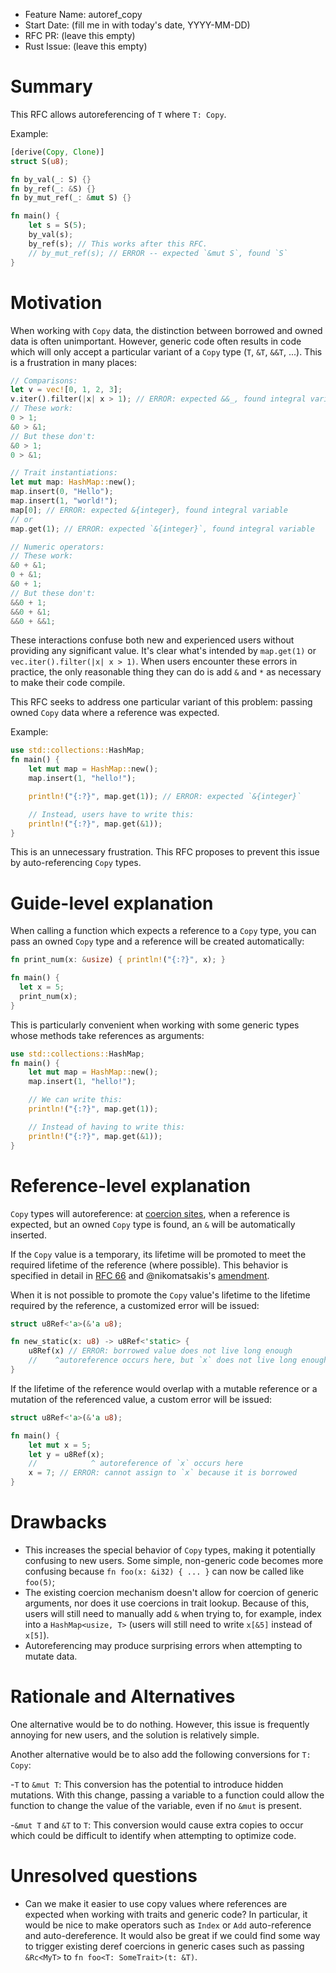 - Feature Name: autoref_copy
- Start Date: (fill me in with today's date, YYYY-MM-DD)
- RFC PR: (leave this empty)
- Rust Issue: (leave this empty)

# Summary
[summary]: #summary

This RFC allows autoreferencing of `T` where `T: Copy`.

Example:

```rust
[derive(Copy, Clone)]
struct S(u8);

fn by_val(_: S) {}
fn by_ref(_: &S) {}
fn by_mut_ref(_: &mut S) {}

fn main() {
    let s = S(5);
    by_val(s);
    by_ref(s); // This works after this RFC.
    // by_mut_ref(s); // ERROR -- expected `&mut S`, found `S`
}
```

# Motivation
[motivation]: #motivation

When working with `Copy` data, the distinction between borrowed and owned data
is often unimportant. However, generic code often results in code which will
only accept a particular variant of a `Copy` type (`T`, `&T`, `&&T`, ...).
This is a frustration in many places:

```rust
// Comparisons:
let v = vec![0, 1, 2, 3];
v.iter().filter(|x| x > 1); // ERROR: expected &&_, found integral variable
// These work:
0 > 1;
&0 > &1;
// But these don't:
&0 > 1;
0 > &1;

// Trait instantiations:
let mut map: HashMap::new();
map.insert(0, "Hello");
map.insert(1, "world!");
map[0]; // ERROR: expected &{integer}, found integral variable
// or
map.get(1); // ERROR: expected `&{integer}`, found integral variable

// Numeric operators:
// These work:
&0 + &1;
0 + &1;
&0 + 1;
// But these don't:
&&0 + 1;
&&0 + &1;
&&0 + &&1;
```

These interactions confuse both new and experienced users without providing
any significant value. It's clear what's intended by `map.get(1)` or
`vec.iter().filter(|x| x > 1)`. When users encounter these errors in practice,
the only reasonable thing they can do is add `&` and `*` as necessary to make
their code compile.

This RFC seeks to address one particular variant of this problem: passing
owned `Copy` data where a reference was expected.

Example:

```rust
use std::collections::HashMap;
fn main() {
    let mut map = HashMap::new();
    map.insert(1, "hello!");

    println!("{:?}", map.get(1)); // ERROR: expected `&{integer}`

    // Instead, users have to write this:
    println!("{:?}", map.get(&1));
}
```

This is an unnecessary frustration. This RFC proposes to prevent this issue
by auto-referencing `Copy` types.

# Guide-level explanation
[guide-level-explanation]: #guide-level-explanation

When calling a function which expects a reference to a `Copy` type, you can
pass an owned `Copy` type and a reference will be created automatically:

```rust
fn print_num(x: &usize) { println!("{:?}", x); }

fn main() {
  let x = 5;
  print_num(x);
}
```

This is particularly convenient when working with some generic types whose
methods take references as arguments:

```rust
use std::collections::HashMap;
fn main() {
    let mut map = HashMap::new();
    map.insert(1, "hello!");

    // We can write this:
    println!("{:?}", map.get(1));

    // Instead of having to write this:
    println!("{:?}", map.get(&1));
}
```

# Reference-level explanation
[reference-level-explanation]: #reference-level-explanation

`Copy` types will autoreference: at
[coercion sites](https://github.com/rust-lang/rfcs/blob/master/text/0401-coercions.md#coercions),
when a reference is expected, but an owned
`Copy` type is found, an `&` will be automatically inserted.

If the `Copy` value is a temporary, its lifetime will be promoted to meet the
required lifetime of the reference (where possible).
This behavior is specified in detail in
[RFC 66](https://github.com/rust-lang/rust/issues/15023) and @nikomatsakis's
[amendment](https://github.com/nikomatsakis/rfcs/blob/rfc66-amendment/text/0066-better-temporary-lifetimes.md).

When it is not possible to promote the `Copy` value's lifetime to the lifetime
required by the reference, a customized error will be issued:

```rust
struct u8Ref<'a>(&'a u8);

fn new_static(x: u8) -> u8Ref<'static> {
    u8Ref(x) // ERROR: borrowed value does not live long enough
    //    ^autoreference occurs here, but `x` does not live long enough
}
```

If the lifetime of the reference would overlap with a mutable reference or a
mutation of the referenced value, a custom error will be issued:

```rust
struct u8Ref<'a>(&'a u8);

fn main() {
    let mut x = 5;
    let y = u8Ref(x);
    //            ^ autoreference of `x` occurs here
    x = 7; // ERROR: cannot assign to `x` because it is borrowed
}
```

# Drawbacks
[drawbacks]: #drawbacks

- This increases the special behavior of `Copy` types, making it potentially
confusing to new users. Some simple, non-generic code becomes more confusing
because `fn foo(x: &i32) { ... }` can now be called like `foo(5)`;
- The existing coercion mechanism doesn't allow for coercion of generic
arguments, nor does it use coercions in trait lookup. Because of this, users
will still need to manually add `&` when trying to, for example, index into
a `HashMap<usize, T>`
(users will still need to write `x[&5]` instead of `x[5]`).
- Autoreferencing may produce surprising errors when attempting to mutate data.

# Rationale and Alternatives
[alternatives]: #alternatives

One alternative would be to do nothing. However, this issue is frequently
annoying for new users, and the solution is relatively simple.

Another alternative would be to also add the following conversions for
`T: Copy`:

-`T` to `&mut T`: This conversion has the potential to introduce hidden
mutations. With this change, passing a variable to a function could allow
the function to change the value of the variable, even if no `&mut` is present.

-`&mut T` and `&T` to `T`: This conversion would cause extra copies to occur
which could be difficult to identify when attempting to optimize code.

# Unresolved questions
[unresolved]: #unresolved-questions
- Can we make it easier to use copy values where references are expected when
working with traits and generic code? In particular, it would be nice to make
operators such as `Index` or `Add` auto-reference and auto-dereference.
It would also be great if we could find some way to trigger existing deref
coercions in generic cases such as passing `&Rc<MyT>` to
`fn foo<T: SomeTrait>(t: &T)`.
